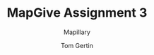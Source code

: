 ---
  audience: 
    - "high_school"
    - "community_college"
    - "university"
  author: "Tom Gertin"
  description: "Welcome to the Virtual MapGive Course. MapGive is a U.S. Department of State initiative that encourages increased participation in the global mapping community to facilitate the creation of open geographic data to support humanitarian relief and development programs. Field mapping is how you gain the local context for more detailed mapping. Software-based tools that can assist with field mapping include Field Papers, OpenMapKit, and Mapillary."
  difficulty: "beginner"
  date_posted: "2023-04-03"
  osm_username: "d3netxer"
  filename: "1680523708022-MapGive_Assignment_3_Field_Mapping.pdf"
  group: ""
  layout: "project"
  preparation_time: "two_to_four_hours"
  project_time: 
    - "two_to_four_hours"
    - "one_day"
  subtitle: "Mapillary"
  tags: 
    - "mapillary"
    - "mapping"
  thumbnail: "1680523698392-mapgive_square_sticker.png"
  title: "MapGive Assignment 3"
  type: "field"
  url: "2023-04-03-313491"

---